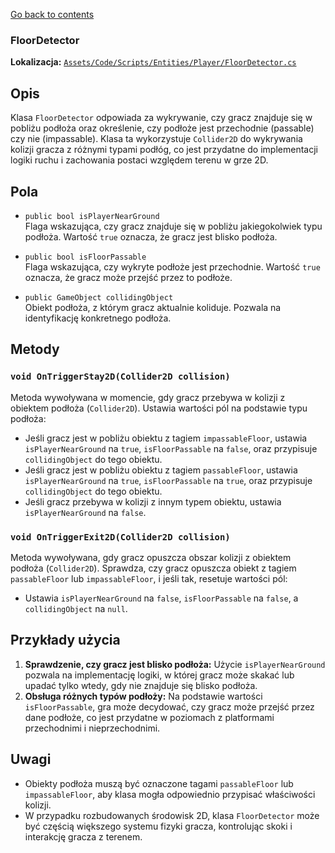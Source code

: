 ﻿[Go back to contents](../../../contents.md)

### FloorDetector

**Lokalizacja:** [`Assets/Code/Scripts/Entities/Player/FloorDetector.cs`](../../../../Assets/Code/Scripts/Entities/Player/FloorDetector.cs)

## Opis
Klasa `FloorDetector` odpowiada za wykrywanie, czy gracz znajduje się w pobliżu podłoża oraz określenie, czy podłoże jest przechodnie (passable) czy nie (impassable). Klasa ta wykorzystuje `Collider2D` do wykrywania kolizji gracza z różnymi typami podłóg, co jest przydatne do implementacji logiki ruchu i zachowania postaci względem terenu w grze 2D.

## Pola

- `public bool isPlayerNearGround`  
  Flaga wskazująca, czy gracz znajduje się w pobliżu jakiegokolwiek typu podłoża. Wartość `true` oznacza, że gracz jest blisko podłoża.

- `public bool isFloorPassable`  
  Flaga wskazująca, czy wykryte podłoże jest przechodnie. Wartość `true` oznacza, że gracz może przejść przez to podłoże.

- `public GameObject collidingObject`  
  Obiekt podłoża, z którym gracz aktualnie koliduje. Pozwala na identyfikację konkretnego podłoża.

## Metody

### `void OnTriggerStay2D(Collider2D collision)`
Metoda wywoływana w momencie, gdy gracz przebywa w kolizji z obiektem podłoża (`Collider2D`). Ustawia wartości pól na podstawie typu podłoża:
- Jeśli gracz jest w pobliżu obiektu z tagiem `impassableFloor`, ustawia `isPlayerNearGround` na `true`, `isFloorPassable` na `false`, oraz przypisuje `collidingObject` do tego obiektu.
- Jeśli gracz jest w pobliżu obiektu z tagiem `passableFloor`, ustawia `isPlayerNearGround` na `true`, `isFloorPassable` na `true`, oraz przypisuje `collidingObject` do tego obiektu.
- Jeśli gracz przebywa w kolizji z innym typem obiektu, ustawia `isPlayerNearGround` na `false`.

### `void OnTriggerExit2D(Collider2D collision)`
Metoda wywoływana, gdy gracz opuszcza obszar kolizji z obiektem podłoża (`Collider2D`). Sprawdza, czy gracz opuszcza obiekt z tagiem `passableFloor` lub `impassableFloor`, i jeśli tak, resetuje wartości pól:
- Ustawia `isPlayerNearGround` na `false`, `isFloorPassable` na `false`, a `collidingObject` na `null`.

## Przykłady użycia
1. **Sprawdzenie, czy gracz jest blisko podłoża:** Użycie `isPlayerNearGround` pozwala na implementację logiki, w której gracz może skakać lub upadać tylko wtedy, gdy nie znajduje się blisko podłoża.
2. **Obsługa różnych typów podłoży:** Na podstawie wartości `isFloorPassable`, gra może decydować, czy gracz może przejść przez dane podłoże, co jest przydatne w poziomach z platformami przechodnimi i nieprzechodnimi.

## Uwagi
- Obiekty podłoża muszą być oznaczone tagami `passableFloor` lub `impassableFloor`, aby klasa mogła odpowiednio przypisać właściwości kolizji.
- W przypadku rozbudowanych środowisk 2D, klasa `FloorDetector` może być częścią większego systemu fizyki gracza, kontrolując skoki i interakcję gracza z terenem.
